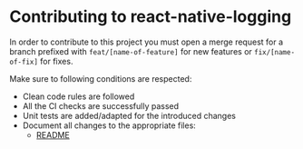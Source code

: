# Contributing to react-native-logging

In order to contribute to this project you must open a merge request for a branch prefixed with `feat/[name-of-feature]` for new features or `fix/[name-of-fix]` for fixes.

Make sure to following conditions are respected:

- Clean code rules are followed
- All the CI checks are successfully passed
- Unit tests are added/adapted for the introduced changes
- Document all changes to the appropriate files:
    - [README](README.md)
